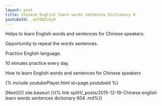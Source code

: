 ```yaml
---
layout: post
title: Chinese English learn words sentences Dictionary 9 
youtubeId: _azY0QZuSy0
---
```

 
 
Helps to learn English words and sentences for Chinese speakers.

Opportunitiy to repeat the words sentences. 

Practice English language. 
 
10 minutes practice every day. 
 
How to learn English words and sentences for Chinese speakers 
 
{% include youtubePlayer.html id=page.youtubeId %}
 
 
[Next]({{ site.baseurl }}{% link  split1/_posts/2015-12-19-Chinese english learn words sentences dictionary 604 .md%})
 
